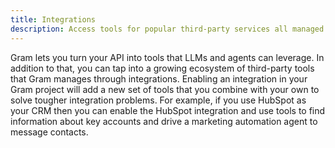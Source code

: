 ```yaml
---
title: Integrations
description: Access tools for popular third-party services all managed by Gram
---
```


Gram lets you turn your API into tools that LLMs and agents can leverage. In addition to that, you can tap into a growing ecosystem of third-party tools that Gram manages through integrations. Enabling an integration in your Gram project will add a new set of tools that you combine with your own to solve tougher integration problems. For example, if you use HubSpot as your CRM then you can enable the HubSpot integration and use tools to find information about key accounts and drive a marketing automation agent to message contacts.
